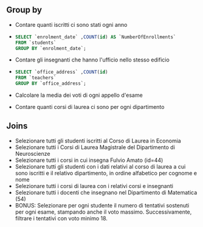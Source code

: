## Group by

- Contare quanti iscritti ci sono stati ogni anno
- ```sql
  SELECT `enrolment_date` ,COUNT(id) AS `NumberOfEnrollments`
  FROM `students`
  GROUP BY `enrolment_date`;
  ```

- Contare gli insegnanti che hanno l'ufficio nello stesso edificio
- ```sql
  SELECT `office_address` ,COUNT(id)
  FROM `teachers`
  GROUP BY `office_address`;
  ```

- Calcolare la media dei voti di ogni appello d'esame
- Contare quanti corsi di laurea ci sono per ogni dipartimento

## Joins

- Selezionare tutti gli studenti iscritti al Corso di Laurea in Economia
- Selezionare tutti i Corsi di Laurea Magistrale del Dipartimento di Neuroscienze
- Selezionare tutti i corsi in cui insegna Fulvio Amato (id=44)
- Selezionare tutti gli studenti con i dati relativi al corso di laurea a cui sono iscritti e il relativo dipartimento, in ordine alfabetico per cognome e nome
- Selezionare tutti i corsi di laurea con i relativi corsi e insegnanti
- Selezionare tutti i docenti che insegnano nel Dipartimento di Matematica (54)
- BONUS: Selezionare per ogni studente il numero di tentativi sostenuti per ogni esame, stampando anche il voto massimo. Successivamente, filtrare i tentativi con voto minimo 18.
